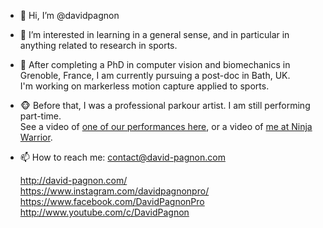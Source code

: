 - 👋 Hi, I’m @davidpagnon

- 👀 I’m interested in learning in a general sense, and in particular in anything related to research in sports.

- 🌱 After completing a PhD in computer vision and biomechanics in Grenoble, France, I am currently pursuing a post-doc in Bath, UK. \
  I'm working on markerless motion capture applied to sports.

- :monkey_face: Before that, I was a professional parkour artist. I am still performing part-time.\
  See a video of [one of our performances here](https://www.youtube.com/watch?v=xUVjlUrHqXk), or a video of [me at Ninja Warrior](https://www.youtube.com/watch?v=lm3TyZ8L9S0).
 
- 📫 How to reach me: contact@david-pagnon.com


  http://david-pagnon.com/ \
  https://www.instagram.com/davidpagnonpro/ \
  https://www.facebook.com/DavidPagnonPro \
  http://www.youtube.com/c/DavidPagnon 

<!---
davidpagnon/davidpagnon is a ✨ special ✨ repository because its `README.md` (this file) appears on your GitHub profile.
You can click the Preview link to take a look at your changes.
--->
